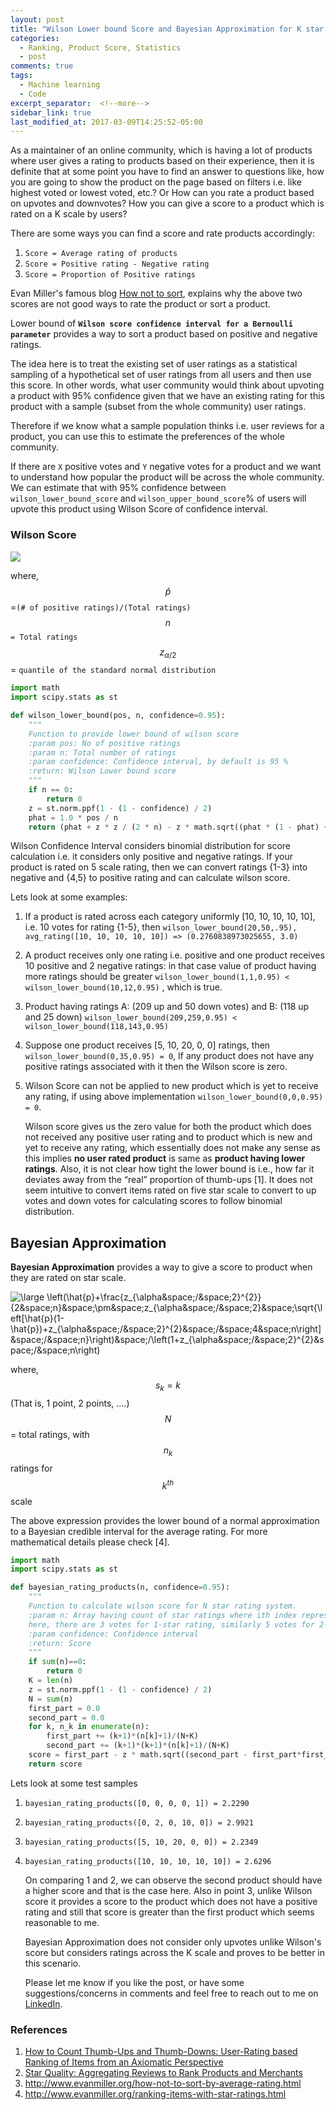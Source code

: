 ```yaml
---
layout: post
title: "Wilson Lower bound Score and Bayesian Approximation for K star scale rating to Rate products"
categories:
  - Ranking, Product Score, Statistics
  - post
comments: true
tags:
  - Machine learning
  - Code
excerpt_separator:  <!--more-->
sidebar_link: true
last_modified_at: 2017-03-09T14:25:52-05:00
---
```

<script type="text/javascript" async
  src="https://cdn.mathjax.org/mathjax/latest/MathJax.js?config=TeX-MML-AM_CHTML">
</script>
As a maintainer of an online community, which is having a lot of  products where user gives a rating to products based on their  experience, then it is definite that at some point you have to find an  answer to questions like, how you are going to show the product on the  page based on filters i.e. like highest voted or lowest voted, etc.?<!--more--> Or  How can you rate a product based on upvotes and downvotes? How you can  give a score to a product which is rated on a K scale by users?

There are some ways you can find a score and rate products accordingly:

1. `Score = Average rating of products`
2. `Score = Positive rating - Negative rating`
3. `Score = Proportion of Positive ratings`

Evan Miller's famous blog [How not to sort](http://www.evanmiller.org/how-not-to-sort-by-average-rating.html), explains why  the above two scores are not good ways to rate the product or sort a product. 

Lower bound of **`Wilson score confidence interval for a Bernoulli parameter`** provides a way to sort a product based on positive and negative ratings.

The idea here is to treat the existing set of user ratings as a statistical sampling of a hypothetical set of user ratings from all users and then use this score. In other words, what user community would think about upvoting a product with 95% confidence given that we have an existing rating for this product with a sample (subset from the whole community) user ratings.

Therefore if we know what a sample population thinks i.e. user reviews for a product, you can use this to estimate the preferences of the whole community.

If there are `X` positive votes  and `Y` negative votes for a product and we want to understand how popular the product will be across the whole community. We can estimate that with 95% confidence between `wilson_lower_bound_score` and `wilson_upper_bound_score`% of users will upvote this product using Wilson Score of confidence interval.

### Wilson Score

<img src="https://latex.codecogs.com/png.latex?\fn_jvn&space;\left(\hat{p}&plus;\frac{z_{\alpha&space;/&space;2}^{2}}{2&space;n}&space;\pm&space;z_{\alpha&space;/&space;2}&space;\sqrt{\left[\hat{p}(1-\hat{p})&plus;z_{\alpha&space;/&space;2}^{2}&space;/&space;4&space;n\right]&space;/&space;n}\right)&space;/\left(1&plus;z_{\alpha&space;/&space;2}^{2}&space;/&space;n\right)" />
 
 where,
    $$\hat{p}$$=`(# of positive ratings)/(Total ratings)` <br>
    $$n$$ `= Total ratings`<br>
    $$z_{α/2}$$= `quantile of the standard normal distribution`

```python
import math
import scipy.stats as st

def wilson_lower_bound(pos, n, confidence=0.95):
    """
    Function to provide lower bound of wilson score
    :param pos: No of positive ratings
    :param n: Total number of ratings
    :param confidence: Confidence interval, by default is 95 %
    :return: Wilson Lower bound score
    """
    if n == 0:
        return 0
    z = st.norm.ppf(1 - (1 - confidence) / 2)
    phat = 1.0 * pos / n
    return (phat + z * z / (2 * n) - z * math.sqrt((phat * (1 - phat) + z * z / (4 * n)) / n)) / (1 + z * z / n)
```
Wilson Confidence Interval considers binomial distribution for score calculation i.e. it considers only positive and negative ratings. If your product is rated on 5 scale rating, then we can convert ratings {1-3} into negative and {4,5} to positive rating and can calculate wilson score.

Lets look at some examples:

1. If a product is rated across each category uniformly [10, 10, 10, 10, 10], i.e. 10 votes for rating {1-5},  then `wilson_lower_bound(20,50,.95), avg_rating([10, 10, 10, 10, 10]) => (0.2760838973025655, 3.0)` 

2. A product receives only one rating i.e. positive and one product receives 10 positive and 2 negative ratings: in that case value of product having more ratings should be greater `wilson_lower_bound(1,1,0.95) < wilson_lower_bound(10,12,0.95)` , which is true.

3. Product having ratings A: (209 up and 50 down votes) and B: (118 up and 25 down) `wilson_lower_bound(209,259,0.95) < wilson_lower_bound(118,143,0.95)`

4. Suppose one product receives [5, 10, 20, 0, 0] ratings, then `wilson_lower_bound(0,35,0.95) = 0`, If any product  does not have any positive ratings associated with it then the Wilson score is zero.

5. Wilson Score can not be applied to new product which is yet to receive any rating, if using above implementation `wilson_lower_bound(0,0,0.95) = 0`. 

   Wilson score gives us the zero value for both the product which does not received any positive user rating and to product which is new and yet to receive any rating, which essentially does not make any sense as this implies **no user rated product** is same as **product having lower ratings**. Also, it is not clear how tight the lower bound is i.e., how far it deviates away from the “real” proportion of thumb-ups [1]. It does not seem intuitive to convert items rated on five star scale to convert to up votes and down votes for calculating scores to follow binomial distribution.
   
##  Bayesian Approximation

**Bayesian Approximation** provides a way to give a score to product when they are rated on star scale.

<img src="https://latex.codecogs.com/png.latex?\fn_jvn&space;\large&space;\left(\hat{p}&plus;\frac{z_{\alpha&space;/&space;2}^{2}}{2&space;n}&space;\pm&space;z_{\alpha&space;/&space;2}&space;\sqrt{\left[\hat{p}(1-\hat{p})&plus;z_{\alpha&space;/&space;2}^{2}&space;/&space;4&space;n\right]&space;/&space;n}\right)&space;/\left(1&plus;z_{\alpha&space;/&space;2}^{2}&space;/&space;n\right)" title="\large \left(\hat{p}&plus;\frac{z_{\alpha&space;/&space;2}^{2}}{2&space;n}&space;\pm&space;z_{\alpha&space;/&space;2}&space;\sqrt{\left[\hat{p}(1-\hat{p})&plus;z_{\alpha&space;/&space;2}^{2}&space;/&space;4&space;n\right]&space;/&space;n}\right)&space;/\left(1&plus;z_{\alpha&space;/&space;2}^{2}&space;/&space;n\right)" />

where, $$s_k=k$$ (That is, 1 point, 2 points, ….) <br>
      $$N$$ = total ratings, with $$n_k$$ ratings for $$k^{th}$$ scale
 
 The above expression provides the lower bound of a normal approximation to a Bayesian credible interval for the average rating. For more mathematical details please check [4].
```python
import math
import scipy.stats as st

def bayesian_rating_products(n, confidence=0.95):
    """
    Function to calculate wilson score for N star rating system. 
    :param n: Array having count of star ratings where ith index represent the votes for that category i.e. [3, 5, 6, 7, 10]
    here, there are 3 votes for 1-star rating, similarly 5 votes for 2-star rating. 
    :param confidence: Confidence interval
    :return: Score
    """
    if sum(n)==0:
        return 0
    K = len(n)
    z = st.norm.ppf(1 - (1 - confidence) / 2)
    N = sum(n)
    first_part = 0.0
    second_part = 0.0
    for k, n_k in enumerate(n):
        first_part += (k+1)*(n[k]+1)/(N+K)
        second_part += (k+1)*(k+1)*(n[k]+1)/(N+K)
    score = first_part - z * math.sqrt((second_part - first_part*first_part)/(N+K+1))
    return score
```

Lets look at some test samples

1. `bayesian_rating_products([0, 0, 0, 0, 1]) = 2.2290`

2. `bayesian_rating_products([0, 2, 0, 10, 0]) = 2.9921`

3. `bayesian_rating_products([5, 10, 20, 0, 0]) = 2.2349`

4. `bayesian_rating_products([10, 10, 10, 10, 10]) = 2.6296`

   On comparing 1 and 2, we can observe the second product should have a higher score and that is the case here. Also in point 3, unlike Wilson score it provides a score to the product which does not have a positive rating and still that score is greater than the first product which seems reasonable to me.

   Bayesian Approximation does not consider only upvotes unlike Wilson's  score but considers ratings across the K scale and proves to be better  in this scenario.

   Please let me know if you like the post, or have some suggestions/concerns in comments and feel free to reach out to me on [LinkedIn](https://www.linkedin.com/in/aditya00kumar/).

### References

1. [How to Count Thumb-Ups and Thumb-Downs: User-Rating based Ranking of Items from an Axiomatic Perspective](http://www.dcs.bbk.ac.uk/~dell/publications/dellzhang_ictir2011.pdf)
2. [Star Quality: Aggregating Reviews to Rank Products and Merchants](https://static.googleusercontent.com/media/research.google.com/en//pubs/archive/36265.pdf)
3. http://www.evanmiller.org/how-not-to-sort-by-average-rating.html
4. http://www.evanmiller.org/ranking-items-with-star-ratings.html

